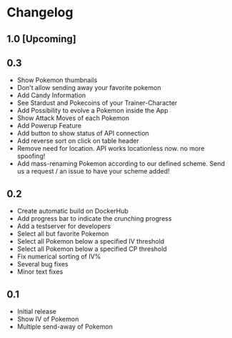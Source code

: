 # Changelog

## 1.0 [Upcoming]


## 0.3
* Show Pokemon thumbnails
* Don't allow sending away your favorite pokemon
* Add Candy Information
* See Stardust and Pokecoins of your Trainer-Character
* Add Possibility to evolve a Pokemon inside the App
* Show Attack Moves of each Pokemon
* Add Powerup Feature
* Add button to show status of API connection
* Add reverse sort on click on table header
* Remove need for location. API works locationless now. no more spoofing!
* Add mass-renaming Pokemon according to our defined scheme. Send us a request / an issue to have your scheme added!

## 0.2
* Create automatic build on DockerHub
* Add progress bar to indicate the crunching progress
* Add a testserver for developers
* Select all but favorite Pokemon
* Select all Pokemon below a specified IV threshold
* Select all Pokemon below a specified CP threshold
* Fix numerical sorting of IV%
* Several bug fixes
* Minor text fixes

## 0.1
* Initial release
* Show IV of Pokemon
* Multiple send-away of Pokemon
